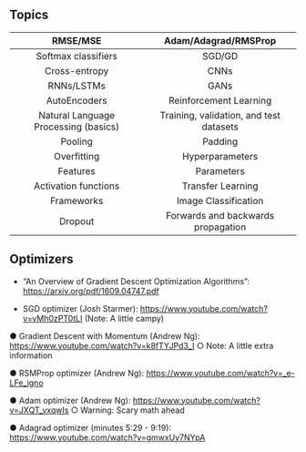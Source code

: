 ## Topics

| RMSE/MSE |  Adam/Adagrad/RMSProp  |
| :---: | :---: |
| Softmax classifiers |  SGD/GD  |
| Cross-entropy | CNNs |
| RNNs/LSTMs | GANs |
| AutoEncoders | Reinforcement Learning |
| Natural Language Processing (basics) | Training, validation, and test datasets |
| Pooling | Padding |
| Overfitting | Hyperparameters |
| Features | Parameters |
| Activation functions | Transfer Learning |
| Frameworks | Image Classification |
| Dropout | Forwards and backwards propagation |

## Optimizers

- “An Overview of Gradient Descent Optimization Algorithms”: https://arxiv.org/pdf/1609.04747.pdf

- SGD optimizer (Josh Starmer): https://www.youtube.com/watch?v=vMh0zPT0tLI (Note: A little campy)

● Gradient Descent with Momentum (Andrew Ng):
https://www.youtube.com/watch?v=k8fTYJPd3_I
○ Note: A little extra information

● RSMProp optimizer (Andrew Ng): https://www.youtube.com/watch?v=_e-LFe_igno

● Adam optimizer (Andrew Ng): https://www.youtube.com/watch?v=JXQT_vxqwIs
○ Warning: Scary math ahead

● Adagrad optimizer (minutes 5:29 - 9:19):
https://www.youtube.com/watch?v=gmwxUy7NYpA
